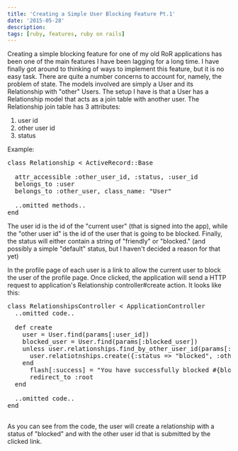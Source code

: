 ```yaml
---
title: 'Creating a Simple User Blocking Feature Pt.1'
date: '2015-05-28'
description:
tags: [ruby, features, ruby on rails]
---
```


Creating a simple blocking feature for one of my old RoR applications has been
one of the main features I have been lagging for a long time. I have finally
got around to thinking of ways to implement this feature, but it is no easy
task. There are quite a number concerns to account for, namely, the problem
of state. The models involved are simply a User and its Relationship with "other"
Users. The setup I have is that a User has a Relationship model that acts as a 
join table with another user. The Relationship join table has 3 attributes:

1. user id
2. other user id
3. status

Example: 

<pre class="prettyprint linenums">
class Relationship < ActiveRecord::Base

  attr_accessible :other_user_id, :status, :user_id
  belongs_to :user
  belongs_to :other_user, class_name: "User"

  ..omitted methods..
end
</pre>

The user id is the id of the "current user" (that is signed into the app), 
while the "other user id" is the id of the user that is going to be blocked.
Finally, the status will either contain a string of "friendly" or "blocked." (and
possibly a simple "default" status, but I haven't decided a reason for that yet)

In the profile page of each user is a link to allow the current user to block
the user of the profile page. Once clicked, the application will send a HTTP
request to application's Relationship controller#create action. It looks like this:

<pre class="prettyprint linenums">
class RelationshipsController < ApplicationController
  ..omitted code..

  def create
    user = User.find(params[:user_id])
    blocked_user = User.find(params[:blocked_user])
    unless user.relationships.find_by_other_user_id(params[:blocked_user])
      user.relatiotnships.create({:status => "blocked", :other_user_id => params[:blocked_user]})
    end
      flash[:success] = "You have successfully blocked #{blocked_user.steam_name}"
      redirect_to :root
  end

  ..omitted code..
end

</pre>

As you can see from the code, the user will create a relationship with a status of "blocked"
and with the other user id that is submitted by the clicked link. 



